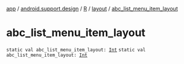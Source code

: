 [app](../../../index.md) / [android.support.design](../../index.md) / [R](../index.md) / [layout](index.md) / [abc_list_menu_item_layout](.)

# abc_list_menu_item_layout

`static val abc_list_menu_item_layout: `[`Int`](https://kotlinlang.org/api/latest/jvm/stdlib/kotlin/-int/index.html)
`static val abc_list_menu_item_layout: `[`Int`](https://kotlinlang.org/api/latest/jvm/stdlib/kotlin/-int/index.html)